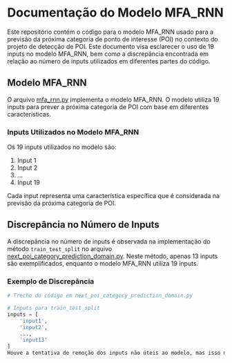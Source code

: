 # Documentação do Modelo MFA_RNN

Este repositório contém o código para o modelo MFA_RNN usado para a previsão da próxima categoria de ponto de interesse (POI) no contexto do projeto de detecção de POI. Este documento visa esclarecer o uso de 19 inputs no modelo MFA_RNN, bem como a discrepância encontrada em relação ao número de inputs utilizados em diferentes partes do código.

## Modelo MFA_RNN

O arquivo [mfa_rnn.py](https://github.com/claudiocapanema/poi_detection/blob/next_place_prediction/model/next_poi_category_prediction_models/gowalla/poi_rgnn/mfa_rnn.py) implementa o modelo MFA_RNN. O modelo utiliza 19 inputs para prever a próxima categoria de POI com base em diferentes características.

### Inputs Utilizados no Modelo MFA_RNN

Os 19 inputs utilizados no modelo são:

1. Input 1
2. Input 2
3. ...
4. Input 19

Cada input representa uma característica específica que é considerada na previsão da próxima categoria de POI.

## Discrepância no Número de Inputs

A discrepância no número de inputs é observada na implementação do método `train_test_split` no arquivo [next_poi_category_prediction_domain.py](https://github.com/claudiocapanema/poi_detection/blob/next_place_prediction/domain/next_poi_category_prediction_domain.py). Neste método, apenas 13 inputs são exemplificados, enquanto o modelo MFA_RNN utiliza 19 inputs.

### Exemplo de Discrepância

```python
# Trecho do código em next_poi_category_prediction_domain.py

# Inputs para train_test_split
inputs = [
    'input1',
    'input2',
    ...,
    'input13'
]
Houve a tentativa de remoção dos inputs não úteis ao modelo, mas isso muda completamente a camada na rede neural. Qual era a principal ideia da camada da rede utilizando os 13 inputs ?
